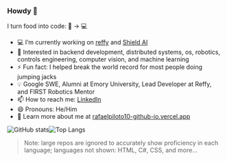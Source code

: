 ### Howdy 👋

I turn food into code: 🍔 -> 💻

- 💻 I’m currently working on [reffy](https://reffy.ai) and [Shield AI](https://shield-ai.app)
- 🔎 Interested in backend development, distributed systems, os, robotics, controls engineering, computer vision, and machine learning
- ⚡ Fun fact: I helped break the world record for most people doing jumping jacks
- 💡 Google SWE, Alumni at Emory University, Lead Developer at Reffy, and FIRST Robotics Mentor
- 📫 How to reach me: [LinkedIn](https://www.linkedin.com/in/rafaelpiloto10/)
- 😄 Pronouns: He/Him
- 🔭 Learn more about me at [rafaelpiloto10-github-io.vercel.app](https://rafaelpiloto10-github-io.vercel.app)

![GitHub stats](https://github-readme-stats.vercel.app/api?username=RafaelPiloto10&theme=tokyonight&count_private=true&show_icons=true&ver=2)![Top Langs](https://github-readme-stats.vercel.app/api/top-langs/?username=RafaelPiloto10&ver=2&hide=jupyter%20notebook,c%23,html,css,scss,less,shaderlab,hlsl,vim%20script,shell,starlark,batchfile&show_icons=true&hide_border=true&theme=tokyonight&layout=compact&exclude_repo=DigitalEaglesScoutingApp,SeniorStaffSelect,PatientZero0,ImageToCircle,GameOfLifeTelegramBot,Cook-for-Me,Spotify-Mood-Recommender,A.P.O.L.L.O,Twitter-Clone,dotfiles)

> Note: large repos are ignored to accurately show proficiency in each language; languages not shown: HTML, C#, CSS, and more...
